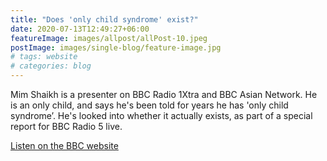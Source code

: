 ```yaml
---
title: "Does 'only child syndrome' exist?"
date: 2020-07-13T12:49:27+06:00
featureImage: images/allpost/allPost-10.jpeg
postImage: images/single-blog/feature-image.jpg
# tags: website
# categories: blog
---
```


Mim Shaikh is a presenter on BBC Radio 1Xtra and BBC Asian Network.  He is an only child, and says he's been told for years he has 'only child syndrome’. He's looked into whether it actually exists, as part of a special report for BBC Radio 5 live.

[Listen on the BBC website](https://www.bbc.co.uk/programmes/articles/5SX3XyrjTl87lzg3tyF9xQ/does-only-child-syndrome-exist)

